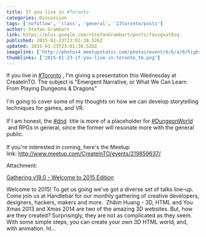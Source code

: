```yaml
---
title: If you live in #Toronto
categories: Discussion
tags: ['nofollow', 'class', 'general', '23toronto/posts']
author: Stefan Grambart
link: https://plus.google.com/+StefanGrambart/posts/fesxgxat8zq
published: 2015-01-23T23:01:38.526Z
updated: 2015-01-23T23:01:38.526Z
imagelink: ['http://photos4.meetupstatic.com/photos/event/6/6/a/0/highres_374006272.jpeg']
thumblinks: ['2015-01-23-if-you-live-in-toronto_tb.png']
---
```


If you live in  <a rel="nofollow" class="ot-hashtag" href="https://plus.google.com/s/%23Toronto/posts">#Toronto</a>  , I&#39;m giving a presentation this Wednesday at CreateInTO. The subject is &quot;Emergent Narrative, or What We Can Learn From Playing Dungeons &amp; Dragons&quot;<br /><br />I&#39;m going to cover some of my thoughts on how we can develop storytelling techniques for games, and VR.<br /><br />If I am honest, the  <a rel="nofollow" class="ot-hashtag" href="https://plus.google.com/s/%23dnd/posts">#dnd</a>   title is more of a placeholder for  <a rel="nofollow" class="ot-hashtag" href="https://plus.google.com/s/%23DungeonWorld/posts">#DungeonWorld</a>   and RPGs in general, since the former will resonate more with the general public.<br /><br />If you&#39;re interested in coming, here&#39;s the Meetup link: <a href="http://www.meetup.com/CreateInTO/events/219859637/" class="ot-anchor">http://www.meetup.com/CreateInTO/events/219859637/</a>


Attachment:

<a href='http://www.meetup.com/CreateInTO/events/219859637'>Gathering v19.0 - Welcome to 2015 Edition</a>


Welcome to 2015! To get us going we've got a diverse set of talks line-up. Come join us at Handlebar for our monthly gathering of creative developers, designers, hackers, makers and more.  Zhibin Huang - 3D, HTML and You Xmas 2013 and Xmas 2014 are two of the amazing 3D websites. But, how are they created? Surprisingly, they are not as complicated as they seem. With some simple steps, you can create your own 3D HTML world, and, with animation. ht...